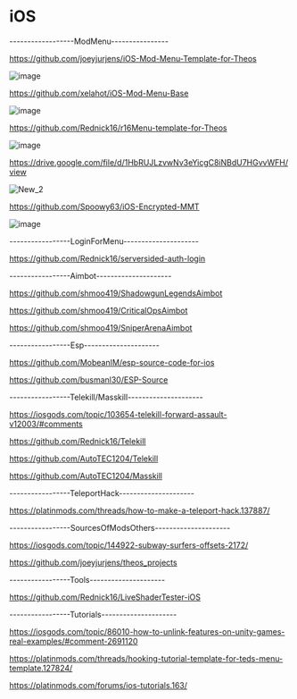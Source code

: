 # iOS
------------------ModMenu----------------

https://github.com/joeyjurjens/iOS-Mod-Menu-Template-for-Theos

![image](https://user-images.githubusercontent.com/67495343/147773629-7a6966d4-e2a4-4f0a-a9c5-3dacbe6df00b.png)

https://github.com/xelahot/iOS-Mod-Menu-Base

![image](https://user-images.githubusercontent.com/67495343/147773756-0806e966-85fa-413c-ae28-86ce0e2e8ad1.png)

https://github.com/Rednick16/r16Menu-template-for-Theos

![image](https://user-images.githubusercontent.com/67495343/147773853-f4c8c7a7-c8ad-4aa2-9585-696a6b86e4d2.png)

https://drive.google.com/file/d/1HbRUJLzvwNv3eYicgC8iNBdU7HGvvWFH/view

![New_2](https://user-images.githubusercontent.com/67495343/147774387-bb092e3c-3db1-4004-a413-6a77775382c0.jpg)

https://github.com/Spoowy63/iOS-Encrypted-MMT

![image](https://user-images.githubusercontent.com/67495343/147773526-fca6305c-30f8-45bc-ab31-2bac2c18520a.png)

-----------------LoginForMenu---------------------

https://github.com/Rednick16/serversided-auth-login

-----------------Aimbot---------------------

https://github.com/shmoo419/ShadowgunLegendsAimbot

https://github.com/shmoo419/CriticalOpsAimbot

https://github.com/shmoo419/SniperArenaAimbot

-----------------Esp---------------------

https://github.com/MobeanIM/esp-source-code-for-ios

https://github.com/busmanl30/ESP-Source

-----------------Telekill/Masskill---------------------

https://iosgods.com/topic/103654-telekill-forward-assault-v12003/#comments

https://github.com/Rednick16/Telekill

https://github.com/AutoTEC1204/Telekill

https://github.com/AutoTEC1204/Masskill

-----------------TeleportHack---------------------

https://platinmods.com/threads/how-to-make-a-teleport-hack.137887/

-----------------SourcesOfModsOthers---------------------

https://iosgods.com/topic/144922-subway-surfers-offsets-2172/

https://github.com/joeyjurjens/theos_projects

-----------------Tools---------------------

https://github.com/Rednick16/LiveShaderTester-iOS

-----------------Tutorials---------------------

https://iosgods.com/topic/86010-how-to-unlink-features-on-unity-games-real-examples/#comment-2691120

https://platinmods.com/threads/hooking-tutorial-template-for-teds-menu-template.127824/

https://platinmods.com/forums/ios-tutorials.163/



